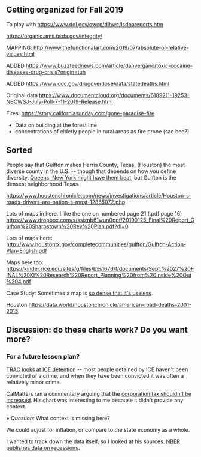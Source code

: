 ## Getting organized for Fall 2019

To play with
https://www.dol.gov/owcp/dlhwc/lsdbareports.htm

https://organic.ams.usda.gov/integrity/

MAPPING: http://www.thefunctionalart.com/2019/07/absolute-or-relative-values.html

ADDED https://www.buzzfeednews.com/article/danvergano/toxic-cocaine-diseases-drug-crisis?origin=tuh

ADDED https://www.cdc.gov/drugoverdose/data/statedeaths.html





Original data
https://www.documentcloud.org/documents/6189211-19253-NBCWSJ-July-Poll-7-11-2019-Release.html

Fires:
https://story.californiasunday.com/gone-paradise-fire

* Data on building at the forest line
* concentrations of elderly people in rural areas as fire prone (sac bee?)

## Sorted


People say that Gulfton makes Harris County, Texas, (Houston) the most diverse
county in the U.S. -- though that depends on how you define diversity. [Queens, New York might have them beat](https://censusreporter.org/data/table/?table=B02001&geo_ids=05000US36081,05000US48201), but Gulfton is the densest neighborhood Texas.

https://www.houstonchronicle.com/news/investigations/article/Houston-s-roads-drivers-are-nation-s-most-12865072.php

Lots of maps in here. I like the one on numbered page 21 (.pdf page 16)
https://www.dropbox.com/s/ssiznb61wun0ppf/20190125_Final%20Report_Gulfton%20Sharpstown%20Rev%20Plan.pdf?dl=0

Lots of maps here:
http://www.houstontx.gov/completecommunities/gulfton/Gulfton-Action-Plan-English.pdf

Maps here too:
https://kinder.rice.edu/sites/g/files/bxs1676/f/documents/Sept.%2027%20FINAL%20KI%20Research%20Report_Planning%20from%20Inside%20Out%204.pdf


Case Study:
Sometimes a map is [so dense that it's useless](https://cdan.nhtsa.gov/GISMaps/STSI_MAP_Mobile.htm?1&USA&VAR1=1&41&-99&34,247&34,748&32,538&5).

Houston https://data.world/houstonchronicle/american-road-deaths-2001-2015




## Discussion: do these charts work? Do you want more?

### For a future lesson plan?

[TRAC looks at ICE detention](https://trac.syr.edu/immigration/reports/530/) -- most people detained by ICE haven't been convicted of a crime, and when they have been convicted it was often a relatively minor crime.

CalMatters ran a commentary arguing that the [corporation tax shouldn't be increased](https://calmatters.org/articles/commentary/california-corporate-tax/). His chart was interesting to me because it didn't provide any context.

» *Question:* What context is missing here?

We could adjust for inflation, or compare to the state economy as a whole.

I wanted to track down the data itself, so I looked at his sources. [NBER publishes data on recessions](https://www.nber.org/cycles/cyclesmain.html).
